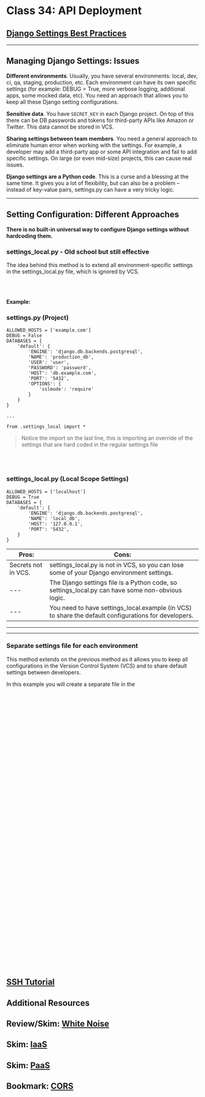 # Class 34: API Deployment

## [Django Settings Best Practices](https://djangostars.com/blog/configuring-django-settings-best-practices/)

---
## Managing Django Settings: Issues
**Different environments**. Usually, you have several environments: local, dev, ci, qa, staging, production, etc. Each environment can have its own specific settings (for example: DEBUG = True, more verbose logging, additional apps, some mocked data, etc). You need an approach that allows you to keep all these Django setting configurations.

**Sensitive data**. You have `SECRET_KEY` in each Django project. On top of this there can be DB passwords and tokens for third-party APIs like Amazon or Twitter. This data cannot be stored in VCS.

**Sharing settings between team members**. You need a general approach to eliminate human error when working with the settings. For example, a developer may add a third-party app or some API integration and fail to add specific settings. On large (or even mid-size) projects, this can cause real issues.

**Django settings are a Python code**. This is a curse and a blessing at the same time. It gives you a lot of flexibility, but can also be a problem – instead of key-value pairs, settings.py can have a very tricky logic.

---

## Setting Configuration: Different Approaches

**There is no built-in universal way to configure Django settings without hardcoding them.**

### **settings_local.py** - Old school but still effective

The idea behind this method is to extend all environment-specific settings in the settings_local.py file, which is ignored by VCS.

<br><br>

**Example:**

### **settings.py** (Project)

```
ALLOWED_HOSTS = ['example.com']
DEBUG = False
DATABASES = {
    'default': {
        'ENGINE': 'django.db.backends.postgresql',
        'NAME': 'production_db',
        'USER': 'user',
        'PASSWORD': 'password',
        'HOST': 'db.example.com',
        'PORT': '5432',
        'OPTIONS': {
            'sslmode': 'require'
        }
    }
}

...

from .settings_local import *
```

> Notice the import on the last line, this is importing an override of the settings that are hard coded in the regular settings file

<br><br>

### **settings_local.py** (Local Scope Settings)

```
ALLOWED_HOSTS = ['localhost']
DEBUG = True
DATABASES = {
    'default': {
        'ENGINE': 'django.db.backends.postgresql',
        'NAME': 'local_db',
        'HOST': '127.0.0.1',
        'PORT': '5432',
    }
}
```

| Pros: | Cons: |
| --- | --- |
| Secrets not in VCS. | settings_local.py is not in VCS, so you can lose some of your Django environment settings. |
| --- | The Django settings file is a Python code, so settings_local.py can have some non-obvious logic. | 
| --- | You need to have settings_local.example (in VCS) to share the default configurations for developers. | 


---
---

### **Separate settings file for each environment**

This method extends on the previous method as it allows you to keep all configurations in the Version Control System (VCS) and to share default settings between developers.

In this example you will create a separate file in the 














<br><br><br><br><br><br><br><br><br><br><br><br><br><br>
<br><br><br><br><br><br><br><br><br><br><br><br><br><br>
<br><br><br><br><br><br><br><br><br><br><br><br><br><br>

## [SSH Tutorial](https://www.hostinger.com/tutorials/ssh-tutorial-how-does-ssh-work)


## **Additional Resources**

## Review/Skim: [White Noise](http://whitenoise.evans.io/en/stable/)
## Skim: [IaaS](https://en.wikipedia.org/wiki/Infrastructure_as_a_service)
## Skim: [PaaS](https://en.wikipedia.org/wiki/Platform_as_a_service)
## Bookmark: [CORS](https://en.m.wikipedia.org/wiki/Cross-origin_resource_sharing)